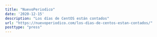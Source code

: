 ```yaml
---
title: "NuevoPeriodico"
date: '2020-12-15'
description: "Los días de CentOS están contados"
url: "https://nuevoperiodico.com/los-dias-de-centos-estan-contados/"
posttype: "press"
---
```


